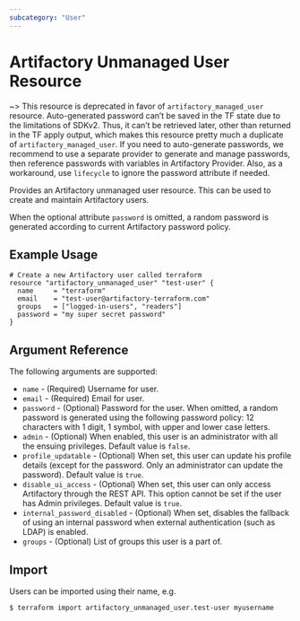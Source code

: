 ```yaml
---
subcategory: "User"
---
```

# Artifactory Unmanaged User Resource

~> This resource is deprecated in favor of `artifactory_managed_user` resource. Auto-generated password can’t be saved in the TF state due to the limitations of SDKv2. Thus, it can’t be retrieved later, other than returned in the TF apply output, which makes this resource pretty much a duplicate of `artifactory_managed_user`. If you need to auto-generate passwords, we recommend to use a separate provider to generate and manage passwords, then reference passwords with variables in Artifactory Provider. Also, as a workaround, use `lifecycle` to ignore the password attribute if needed.

Provides an Artifactory unmanaged user resource. This can be used to create and maintain Artifactory users.

When the optional attribute `password` is omitted, a random password is generated according to current Artifactory password policy.

## Example Usage

```hcl
# Create a new Artifactory user called terraform
resource "artifactory_unmanaged_user" "test-user" {
  name     = "terraform"
  email    = "test-user@artifactory-terraform.com"
  groups   = ["logged-in-users", "readers"]
  password = "my super secret password"
}
```

## Argument Reference

The following arguments are supported:

* `name` - (Required) Username for user.
* `email` - (Required) Email for user.
* `password` - (Optional) Password for the user. When omitted, a random password is generated using the following password policy: 12 characters with 1 digit, 1 symbol, with upper and lower case letters.
* `admin` - (Optional) When enabled, this user is an administrator with all the ensuing privileges. Default value is `false`.
* `profile_updatable` - (Optional) When set, this user can update his profile details (except for the password. Only an administrator can update the password). Default value is `true`.
* `disable_ui_access` - (Optional) When set, this user can only access Artifactory through the REST API. This option cannot be set if the user has Admin privileges. Default value is `true`.
* `internal_password_disabled` - (Optional) When set, disables the fallback of using an internal password when external authentication (such as LDAP) is enabled.
* `groups` - (Optional) List of groups this user is a part of.

## Import

Users can be imported using their name, e.g.

```
$ terraform import artifactory_unmanaged_user.test-user myusername
```
